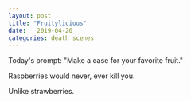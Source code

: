 ```yaml
---
layout: post
title: "Fruitylicious"
date:   2019-04-20
categories: death scenes
---
```

Today's prompt: "Make a case for your favorite fruit."

Raspberries would never, ever kill you.

Unlike strawberries.
